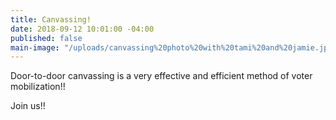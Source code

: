 ```yaml
---
title: Canvassing!
date: 2018-09-12 10:01:00 -04:00
published: false
main-image: "/uploads/canvassing%20photo%20with%20tami%20and%20jamie.jpg.png"
---
```


Door-to-door canvassing is a very effective and efficient method of voter mobilization!!

Join us!!